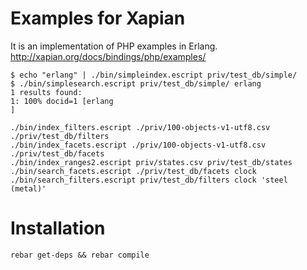 Examples for Xapian
===================

It is an implementation of PHP examples in Erlang.
http://xapian.org/docs/bindings/php/examples/

```shell
$ echo "erlang" | ./bin/simpleindex.escript priv/test_db/simple/
$ ./bin/simplesearch.escript priv/test_db/simple/ erlang
1 results found:
1: 100% docid=1 [erlang
]

```


```shell
./bin/index_filters.escript ./priv/100-objects-v1-utf8.csv ./priv/test_db/filters 
./bin/index_facets.escript ./priv/100-objects-v1-utf8.csv ./priv/test_db/facets
./bin/index_ranges2.escript priv/states.csv priv/test_db/states
./bin/search_facets.escript ./priv/test_db/facets clock
./bin/search_filters.escript priv/test_db/filters clock 'steel (metal)' 
```

Installation
============

```shell
rebar get-deps && rebar compile
```
